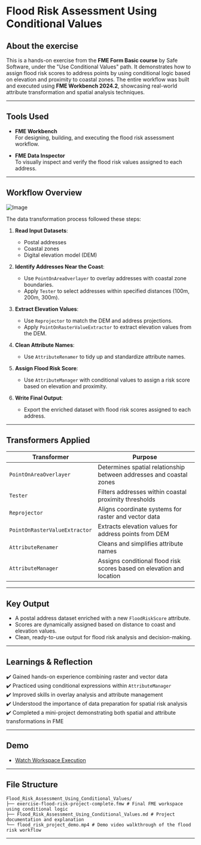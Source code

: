 # Flood Risk Assessment Using Conditional Values

## About the exercise

This is a hands-on exercise from the **FME Form Basic course** by Safe Software, under the "Use Conditional Values" path. It demonstrates how to assign flood risk scores to address points by using conditional logic based on elevation and proximity to coastal zones. The entire workflow was built and executed using **FME Workbench 2024.2**, showcasing real-world attribute transformation and spatial analysis techniques.

---

## Tools Used

- **FME Workbench**  
  For designing, building, and executing the flood risk assessment workflow.

- **FME Data Inspector**  
  To visually inspect and verify the flood risk values assigned to each address.

---

## Workflow Overview

![Image](https://github.com/user-attachments/assets/7dd00345-14f4-493f-b854-6adb3ee61576)

The data transformation process followed these steps:

1. **Read Input Datasets**:  
   - Postal addresses  
   - Coastal zones  
   - Digital elevation model (DEM)

2. **Identify Addresses Near the Coast**:  
   - Use `PointOnAreaOverlayer` to overlay addresses with coastal zone boundaries.
   - Apply `Tester` to select addresses within specified distances (100m, 200m, 300m).

3. **Extract Elevation Values**:  
   - Use `Reprojector` to match the DEM and address projections.
   - Apply `PointOnRasterValueExtractor` to extract elevation values from the DEM.

4. **Clean Attribute Names**:  
   - Use `AttributeRenamer` to tidy up and standardize attribute names.

5. **Assign Flood Risk Score**:  
   - Use `AttributeManager` with conditional values to assign a risk score based on elevation and proximity.

6. **Write Final Output**:  
   - Export the enriched dataset with flood risk scores assigned to each address.

---

## Transformers Applied

| Transformer                  | Purpose                                                                |
|-------------------------------|------------------------------------------------------------------------|
| `PointOnAreaOverlayer`        | Determines spatial relationship between addresses and coastal zones   |
| `Tester`                     | Filters addresses within coastal proximity thresholds                |
| `Reprojector`                 | Aligns coordinate systems for raster and vector data                 |
| `PointOnRasterValueExtractor` | Extracts elevation values for address points from DEM                |
| `AttributeRenamer`            | Cleans and simplifies attribute names                                |
| `AttributeManager`            | Assigns conditional flood risk scores based on elevation and location |

---

## Key Output

- A postal address dataset enriched with a new `FloodRiskScore` attribute.
- Scores are dynamically assigned based on distance to coast and elevation values.
- Clean, ready-to-use output for flood risk analysis and decision-making.

---

## Learnings & Reflection

✔️ Gained hands-on experience combining raster and vector data  
✔️ Practiced using conditional expressions within `AttributeManager`  
✔️ Improved skills in overlay analysis and attribute management  
✔️ Understood the importance of data preparation for spatial risk analysis  
✔️ Completed a mini-project demonstrating both spatial and attribute transformations in FME

---

## Demo

- [Watch Workspace Execution](https://github.com/user-attachments/assets/333b38e9-28e4-4648-81e3-a97e9da006b4)
  
---

## File Structure
```
Flood_Risk_Assessment_Using_Conditional_Values/
├── exercise-flood-risk-project-complete.fmw # Final FME workspace using conditional logic
├── Flood_Risk_Assessment_Using_Conditional_Values.md # Project documentation and explanation
└── flood_risk_project_demo.mp4 # Demo video walkthrough of the flood risk workflow
```
---

